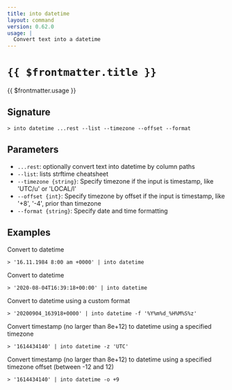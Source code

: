 ```yaml
---
title: into datetime
layout: command
version: 0.62.0
usage: |
  Convert text into a datetime
---
```


# `{{ $frontmatter.title }}`

<div style='white-space: pre-wrap;'>{{ $frontmatter.usage }}</div>

## Signature

```> into datetime ...rest --list --timezone --offset --format```

## Parameters

 -  `...rest`: optionally convert text into datetime by column paths
 -  `--list`: lists strftime cheatsheet
 -  `--timezone {string}`: Specify timezone if the input is timestamp, like 'UTC/u' or 'LOCAL/l'
 -  `--offset {int}`: Specify timezone by offset if the input is timestamp, like '+8', '-4', prior than timezone
 -  `--format {string}`: Specify date and time formatting

## Examples

Convert to datetime
```shell
> '16.11.1984 8:00 am +0000' | into datetime
```

Convert to datetime
```shell
> '2020-08-04T16:39:18+00:00' | into datetime
```

Convert to datetime using a custom format
```shell
> '20200904_163918+0000' | into datetime -f '%Y%m%d_%H%M%S%z'
```

Convert timestamp (no larger than 8e+12) to datetime using a specified timezone
```shell
> '1614434140' | into datetime -z 'UTC'
```

Convert timestamp (no larger than 8e+12) to datetime using a specified timezone offset (between -12 and 12)
```shell
> '1614434140' | into datetime -o +9
```
